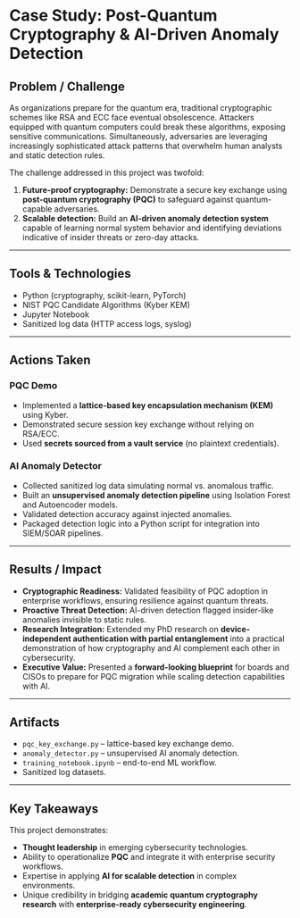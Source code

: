# Case Study: Post-Quantum Cryptography & AI-Driven Anomaly Detection

## Problem / Challenge

As organizations prepare for the quantum era, traditional cryptographic schemes like RSA and ECC face eventual obsolescence. Attackers equipped with quantum computers could break these algorithms, exposing sensitive communications. Simultaneously, adversaries are leveraging increasingly sophisticated attack patterns that overwhelm human analysts and static detection rules.

The challenge addressed in this project was twofold:

1. **Future-proof cryptography:** Demonstrate a secure key exchange using **post-quantum cryptography (PQC)** to safeguard against quantum-capable adversaries.
2. **Scalable detection:** Build an **AI-driven anomaly detection system** capable of learning normal system behavior and identifying deviations indicative of insider threats or zero-day attacks.

---

## Tools & Technologies
* Python (cryptography, scikit-learn, PyTorch)
* NIST PQC Candidate Algorithms (Kyber KEM)
* Jupyter Notebook
* Sanitized log data (HTTP access logs, syslog)

---

## Actions Taken

### PQC Demo
* Implemented a **lattice-based key encapsulation mechanism (KEM)** using Kyber.
* Demonstrated secure session key exchange without relying on RSA/ECC.
* Used **secrets sourced from a vault service** (no plaintext credentials).

### AI Anomaly Detector
* Collected sanitized log data simulating normal vs. anomalous traffic.
* Built an **unsupervised anomaly detection pipeline** using Isolation Forest and Autoencoder models.
* Validated detection accuracy against injected anomalies.
* Packaged detection logic into a Python script for integration into SIEM/SOAR pipelines.

---

## Results / Impact
* **Cryptographic Readiness:** Validated feasibility of PQC adoption in enterprise workflows, ensuring resilience against quantum threats.
* **Proactive Threat Detection:** AI-driven detection flagged insider-like anomalies invisible to static rules.
* **Research Integration:** Extended my PhD research on **device-independent authentication with partial entanglement** into a practical demonstration of how cryptography and AI complement each other in cybersecurity.
* **Executive Value:** Presented a **forward-looking blueprint** for boards and CISOs to prepare for PQC migration while scaling detection capabilities with AI.

---

## Artifacts
* `pqc_key_exchange.py` – lattice-based key exchange demo.
* `anomaly_detector.py` – unsupervised AI anomaly detection.
* `training_notebook.ipynb` – end-to-end ML workflow.
* Sanitized log datasets.

---

## Key Takeaways
This project demonstrates:
* **Thought leadership** in emerging cybersecurity technologies.
* Ability to operationalize **PQC** and integrate it with enterprise security workflows.
* Expertise in applying **AI for scalable detection** in complex environments.
* Unique credibility in bridging **academic quantum cryptography research** with **enterprise-ready cybersecurity engineering**.
